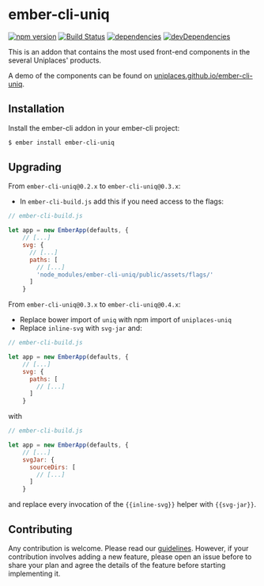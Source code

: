 # ember-cli-uniq

[![npm version](https://badge.fury.io/js/ember-cli-uniq.svg)](https://badge.fury.io/js/ember-cli-uniq)
[![Build Status](https://travis-ci.org/uniplaces/ember-cli-uniq.svg?branch=master)](https://travis-ci.org/uniplaces/ember-cli-uniq)
[![dependencies](https://david-dm.org/uniplaces/ember-cli-uniq.svg)](https://david-dm.org/uniplaces/ember-cli-uniq)
[![devDependencies](https://david-dm.org/uniplaces/ember-cli-uniq/dev-status.svg)](https://david-dm.org/uniplaces/ember-cli-uniq?type=dev)

This is an addon that contains the most used front-end components in the several Uniplaces' products.

A demo of the components can be found on [uniplaces.github.io/ember-cli-uniq](https://uniplaces.github.io/ember-cli-uniq/).

## Installation

Install the ember-cli addon in your ember-cli project:

```bash
$ ember install ember-cli-uniq
```

## Upgrading

From `ember-cli-uniq@0.2.x` to `ember-cli-uniq@0.3.x`:

* In `ember-cli-build.js` add this if you need access to the flags:
```javascript
// ember-cli-build.js

let app = new EmberApp(defaults, {
    // [...]
    svg: {
      // [...]
      paths: [
        // [...]
        'node_modules/ember-cli-uniq/public/assets/flags/'
      ]
    }
```

From `ember-cli-uniq@0.3.x` to `ember-cli-uniq@0.4.x`:

* Replace bower import of `uniq` with npm import of `uniplaces-uniq`
* Replace `inline-svg` with `svg-jar` and:
```javascript
// ember-cli-build.js

let app = new EmberApp(defaults, {
    // [...]
    svg: {
      paths: [
        // [...]
      ]
    }
```
with
```javascript
// ember-cli-build.js

let app = new EmberApp(defaults, {
    // [...]
    svgJar: {
      sourceDirs: [
        // [...]
      ]
    }
```
and replace every invocation of the `{{inline-svg}}` helper with `{{svg-jar}}`.

## Contributing

Any contribution is welcome. Please read our [guidelines](CONTRIBUTING.md).
However, if your contribution involves adding a new feature, please open an issue before to
share your plan and agree the details of the feature before starting implementing it.
